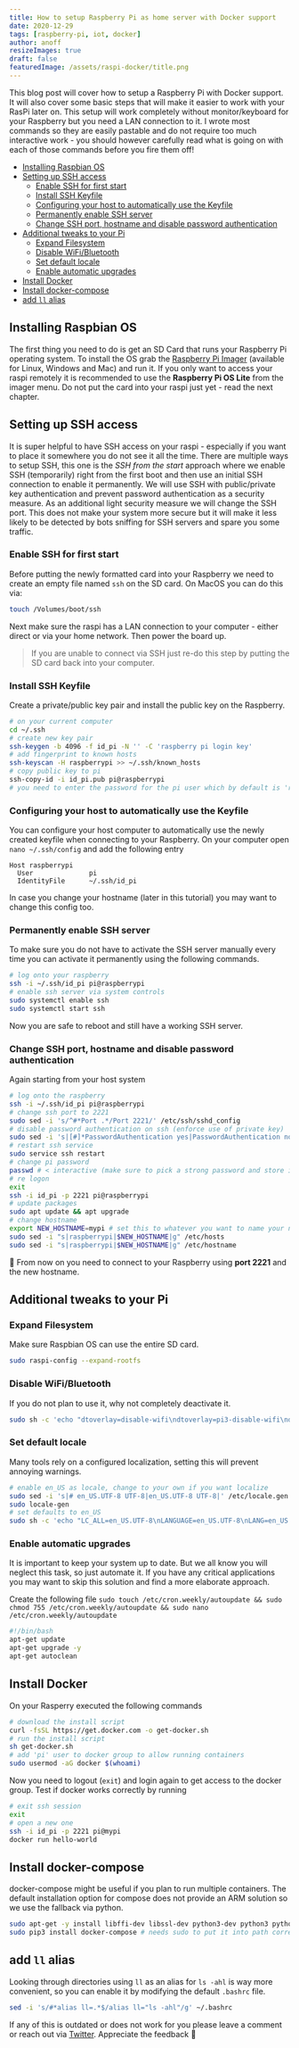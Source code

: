 ```yaml
---
title: How to setup Raspberry Pi as home server with Docker support
date: 2020-12-29
tags: [raspberry-pi, iot, docker]
author: anoff
resizeImages: true
draft: false
featuredImage: /assets/raspi-docker/title.png
---
```


This blog post will cover how to setup a Raspberry Pi with Docker support.
It will also cover some basic steps that will make it easier to work with your RasPi later on.
This setup will work completely without monitor/keyboard for your Raspberry but you need a LAN connection to it.
I wrote most commands so they are easily pastable and do not require too much interactive work - you should however carefully read what is going on with each of those commands before you fire them off!

<!--more-->

<!-- TOC depthFrom:2 -->

- [Installing Raspbian OS](#installing-raspbian-os)
- [Setting up SSH access](#setting-up-ssh-access)
  - [Enable SSH for first start](#enable-ssh-for-first-start)
  - [Install SSH Keyfile](#install-ssh-keyfile)
  - [Configuring your host to automatically use the Keyfile](#configuring-your-host-to-automatically-use-the-keyfile)
  - [Permanently enable SSH server](#permanently-enable-ssh-server)
  - [Change SSH port, hostname and disable password authentication](#change-ssh-port-hostname-and-disable-password-authentication)
- [Additional tweaks to your Pi](#additional-tweaks-to-your-pi)
  - [Expand Filesystem](#expand-filesystem)
  - [Disable WiFi/Bluetooth](#disable-wifibluetooth)
  - [Set default locale](#set-default-locale)
  - [Enable automatic upgrades](#enable-automatic-upgrades)
- [Install Docker](#install-docker)
- [Install docker-compose](#install-docker-compose)
- [add `ll` alias](#add-ll-alias)

<!-- /TOC -->

## Installing Raspbian OS

The first thing you need to do is get an SD Card that runs your Raspberry Pi operating system.
To install the OS grab the [Raspberry Pi Imager](https://www.raspberrypi.org/software/) (available for Linux, Windows and Mac) and run it.
If you only want to access your raspi remotely it is recommended to use the **Raspberry Pi OS Lite** from the imager menu.
Do not put the card into your raspi just yet - read the next chapter.

## Setting up SSH access

It is super helpful to have SSH access on your raspi - especially if you want to place it somewhere you do not see it all the time.
There are multiple ways to setup SSH, this one is the _SSH from the start_ approach where we enable SSH (temporarily) right from the first boot and then use an initial SSH connection to enable it permanently.
We will use SSH with public/private key authentication and prevent password authentication as a security measure.
As an additional light security measure we will change the SSH port.
This does not make your system more secure but it will make it less likely to be detected by bots sniffing for SSH servers and spare you some traffic.

### Enable SSH for first start

Before putting the newly formatted card into your Raspberry we need to create an empty file named `ssh` on the SD card.
On MacOS you can do this via:

```sh
touch /Volumes/boot/ssh
```

Next make sure the raspi has a LAN connection to your computer - either direct or via your home network.
Then power the board up.

> If you are unable to connect via SSH just re-do this step by putting the SD card back into your computer.

### Install SSH Keyfile

Create a private/public key pair and install the public key on the Raspberry.

```sh
# on your current computer
cd ~/.ssh
# create new key pair
ssh-keygen -b 4096 -f id_pi -N '' -C 'raspberry pi login key'
# add fingerprint to known hosts
ssh-keyscan -H raspberrypi >> ~/.ssh/known_hosts
# copy public key to pi
ssh-copy-id -i id_pi.pub pi@raspberrypi
# you need to enter the password for the pi user which by default is 'raspberry' (we'll fix this later)
```

### Configuring your host to automatically use the Keyfile

You can configure your host computer to automatically use the newly created keyfile when connecting to your Raspberry.
On your computer open `nano ~/.ssh/config` and add the following entry

```text
Host raspberrypi
  User              pi
  IdentityFile      ~/.ssh/id_pi
```

In case you change your hostname (later in this tutorial) you may want to change this config too.

### Permanently enable SSH server

To make sure you do not have to activate the SSH server manually every time you can activate it permanently using the following commands.

```sh
# log onto your raspberry
ssh -i ~/.ssh/id_pi pi@raspberrypi
# enable ssh server via system controls
sudo systemctl enable ssh
sudo systemctl start ssh
```

Now you are safe to reboot and still have a working SSH server.


### Change SSH port, hostname and disable password authentication

Again starting from your host system

```sh
# log onto the raspberry
ssh -i ~/.ssh/id_pi pi@raspberrypi
# change ssh port to 2221
sudo sed -i 's/^#*Port .*/Port 2221/' /etc/ssh/sshd_config
# disable password authentication on ssh (enforce use of private key)
sudo sed -i 's|[#]*PasswordAuthentication yes|PasswordAuthentication no|g' /etc/ssh/sshd_config
# restart ssh service
sudo service ssh restart
# change pi password
passwd # < interactive (make sure to pick a strong password and store it somewhere safe, this will be needed)
# re logon
exit
ssh -i id_pi -p 2221 pi@raspberrypi
# update packages
sudo apt update && apt upgrade
# change hostname
export NEW_HOSTNAME=mypi # set this to whatever you want to name your new raspberry pi
sudo sed -i "s|raspberrypi|$NEW_HOSTNAME|g" /etc/hosts
sudo sed -i "s|raspberrypi|$NEW_HOSTNAME|g" /etc/hostname
```

🚨 From now on you need to connect to your Raspberry using **port 2221** and the new hostname.

## Additional tweaks to your Pi

### Expand Filesystem

Make sure Raspbian OS can use the entire SD card.

```sh
sudo raspi-config --expand-rootfs
```

### Disable WiFi/Bluetooth

If you do not plan to use it, why not completely deactivate it.

```sh
sudo sh -c 'echo "dtoverlay=disable-wifi\ndtoverlay=pi3-disable-wifi\ndtoverlay=disable-bt\ndtoverlay=pi3-disable-bt" >> /boot/config.txt'
```

### Set default locale

Many tools rely on a configured localization, setting this will prevent annoying warnings.

```sh
# enable en_US as locale, change to your own if you want localize
sudo sed -i 's|# en_US.UTF-8 UTF-8|en_US.UTF-8 UTF-8|' /etc/locale.gen
sudo locale-gen
# set defaults to en_US
sudo sh -c 'echo "LC_ALL=en_US.UTF-8\nLANGUAGE=en_US.UTF-8\nLANG=en_US.UTF-8\nLC_MESSAGES=en_US.UTF-8" > /etc/default/locale'
```

### Enable automatic upgrades

It is important to keep your system up to date.
But we all know you will neglect this task, so just automate it.
If you have any critical applications you may want to skip this solution and find a more elaborate approach.

Create the following file `sudo touch /etc/cron.weekly/autoupdate && sudo chmod 755 /etc/cron.weekly/autoupdate && sudo nano /etc/cron.weekly/autoupdate`

```sh
#!/bin/bash
apt-get update
apt-get upgrade -y
apt-get autoclean
```

## Install Docker

On your Rasperry executed the following commands

```sh
# download the install script
curl -fsSL https://get.docker.com -o get-docker.sh
# run the install script
sh get-docker.sh
# add 'pi' user to docker group to allow running containers
sudo usermod -aG docker $(whoami)
```

Now you need to logout (`exit`) and login again to get access to the docker group.
Test if docker works correctly by running

```sh
# exit ssh session
exit
# open a new one
ssh -i id_pi -p 2221 pi@mypi
docker run hello-world
```

## Install docker-compose

docker-compose might be useful if you plan to run multiple containers.
The default installation option for compose does not provide an ARM solution so we use the fallback via python.

```sh
sudo apt-get -y install libffi-dev libssl-dev python3-dev python3 python3-pip
sudo pip3 install docker-compose # needs sudo to put it into path correctly
```

## add `ll` alias

Looking through directories using `ll` as an alias for `ls -ahl` is way more convenient, so you can enable it by modifying the default `.bashrc` file.

```sh
sed -i 's/#*alias ll=.*$/alias ll="ls -ahl"/g' ~/.bashrc
```

If any of this is outdated or does not work for you please leave a comment or reach out via [Twitter](https://twitter.com/anoff_io).
Appreciate the feedback 👋
